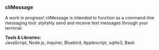 ### cliMessage ###

A work in progress! cliMessage is intended to function as a command-line messaging tool: stylishly send and receive text messages through your terminal. 

**Tools & Libraries:**  
JavaScript, Node.js, inquirer, Bluebird, Applescript, sqlite3, Bash
